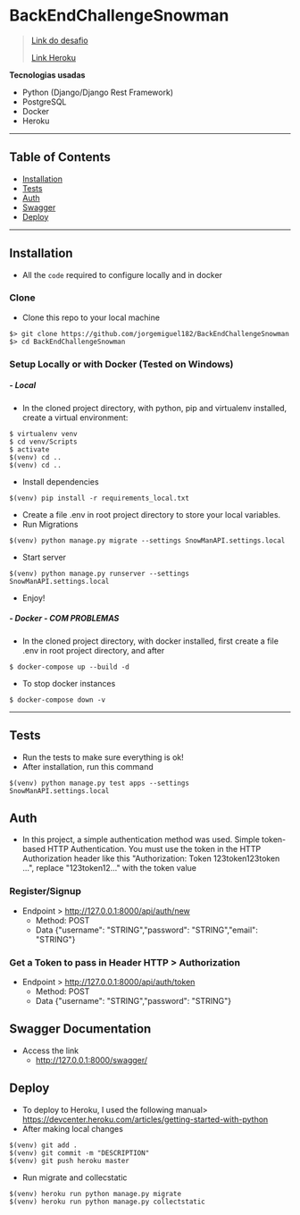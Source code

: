 # BackEndChallengeSnowman

> <p> <a href="https://gitlab.com/snowman-labs/backend-challenge"> Link do desafio </a> </p> 
> <p> <a href="https://snowmanapi.herokuapp.com/swagger/"> Link Heroku</a> </p> 


**Tecnologias usadas**

- Python (Django/Django Rest Framework)
- PostgreSQL
- Docker
- Heroku

---

## Table of Contents 

- [Installation](#installation)
- [Tests](#tests)
- [Auth](#auth)
- [Swagger](#swagger)
- [Deploy](#deploy)

---

## Installation

- All the `code` required to configure locally and in docker

### Clone

- Clone this repo to your local machine 
```shell
$> git clone https://github.com/jorgemiguel182/BackEndChallengeSnowman
$> cd BackEndChallengeSnowman
```

### Setup Locally or with Docker (Tested on Windows)

##### - **Local**
- In the cloned project directory, with python, pip and virtualenv installed, create a virtual environment:

```shell
$ virtualenv venv
$ cd venv/Scripts
$ activate
$(venv) cd ..
$(venv) cd ..
```
- Install dependencies
```shell
$(venv) pip install -r requirements_local.txt
```
- Create a file .env in root project directory to store your local variables.
- Run Migrations
```shell
$(venv) python manage.py migrate --settings SnowManAPI.settings.local
```
- Start server
```shell
$(venv) python manage.py runserver --settings SnowManAPI.settings.local
```
- Enjoy!

##### - Docker - COM PROBLEMAS
- In the cloned project directory, with docker installed, first create a file .env in root project directory, and after
```shell
$ docker-compose up --build -d
```

- To stop docker instances

```shell
$ docker-compose down -v
```

---

## Tests
- Run the tests to make sure everything is ok!
- After installation, run this command
```shell
$(venv) python manage.py test apps --settings SnowManAPI.settings.local
```


## Auth
- In this project, a simple authentication method was used. Simple token-based HTTP Authentication.
You must use the token in the HTTP Authorization header like this "Authorization: Token 123token123token ...", replace 
"123token12..." with the token value


### Register/Signup
- Endpoint > http://127.0.0.1:8000/api/auth/new
    - Method: POST
    - Data {"username": "STRING","password": "STRING","email": "STRING"}
### Get a Token to pass in Header HTTP > Authorization
- Endpoint > http://127.0.0.1:8000/api/auth/token
    - Method: POST
    - Data {"username": "STRING","password": "STRING"}

## Swagger Documentation
- Access the link
    - http://127.0.0.1:8000/swagger/
## Deploy
- To deploy to Heroku, I used the following manual> https://devcenter.heroku.com/articles/getting-started-with-python
- After making local changes
```shell
$(venv) git add .
$(venv) git commit -m "DESCRIPTION"
$(venv) git push heroku master
```
- Run migrate and collecstatic
```shell
$(venv) heroku run python manage.py migrate
$(venv) heroku run python manage.py collectstatic
```
